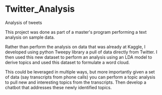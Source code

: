 # Twitter_Analysis
Analysis of tweets

This project was done as part of a master's program performing a text analysis on sample data.

Rather than perform the analysis on data that was already at Kaggle, I developed using python Tweepy library a pull of data directly from Twitter.  I then used this new dataset to perform an analysis using an LDA model to derive topics and used this dataset to formulate a word cloud.

This could be leveraged in multiple ways, but more importantly given a set of data (say transcripts from phone calls) you can perform a topic analysis to pull new and interesting topics from the transcripts.  Then develop a chatbot that addresses these newly identified topics.
